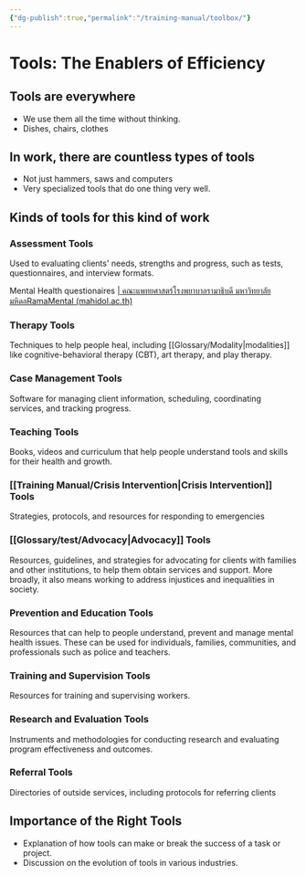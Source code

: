```yaml
---
{"dg-publish":true,"permalink":"/training-manual/toolbox/"}
---
```


# Tools: The Enablers of Efficiency
## Tools are everywhere
- We use them all the time without thinking.
- Dishes, chairs, clothes
## In work, there are countless types of tools
- Not just hammers, saws and computers
- Very specialized tools that do one thing very well. 
## Kinds of tools for this kind of work
### Assessment Tools
Used to evaluating clients' needs, strengths and progress, such as tests, questionnaires, and interview formats.

Mental Health questionaires
[| คณะแพทยศาสตร์โรงพยาบาลรามาธิบดี มหาวิทยาลัยมหิดลRamaMental (mahidol.ac.th)](https://www.rama.mahidol.ac.th/ramamental/questionnair)


### Therapy Tools
Techniques to help people heal, including [[Glossary/Modality\|modalities]] like cognitive-behavioral therapy (CBT), art therapy, and play therapy. 

### Case Management Tools
Software for managing client information, scheduling, coordinating services, and tracking progress.

### Teaching Tools
Books, videos and curriculum that help people understand tools and skills for their health and growth.

### [[Training Manual/Crisis Intervention\|Crisis Intervention]] Tools 
Strategies, protocols, and resources for responding to emergencies

### [[Glossary/test/Advocacy\|Advocacy]] Tools
Resources, guidelines, and strategies for advocating for clients with families and other institutions, to help them obtain services and support. More broadly, it also means working to address injustices and inequalities in society. 

### Prevention and Education Tools 
Resources that can help to people understand, prevent and manage mental health issues. These can be used for individuals, families, communities, and professionals such as police and teachers.

### Training and Supervision Tools
Resources for training and supervising workers.

### Research and Evaluation Tools
Instruments and methodologies for conducting research and evaluating program effectiveness and outcomes.

### Referral Tools
Directories of outside services, including protocols for referring clients


## Importance of the Right Tools

- Explanation of how tools can make or break the success of a task or project.
- Discussion on the evolution of tools in various industries.
